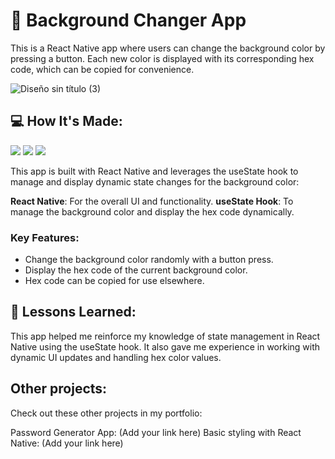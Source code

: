 # 🎨  Background Changer App

This is a React Native app where users can change the background color by pressing a button. Each new color is displayed with its corresponding hex code, which can be copied for convenience.

![Diseño sin título (3)](https://github.com/user-attachments/assets/b30c4541-2e9e-45cb-8de5-56a97d760faf)

## 💻   How It's Made:

<img src="https://img.shields.io/badge/JavaScript-323330?style=for-the-badge&logo=javascript&logoColor=F7DF1E"> <img src="https://img.shields.io/badge/TypeScript-007ACC?style=for-the-badge&logo=typescript&logoColor=white"> <img src="https://img.shields.io/badge/React_Native-20232A?style=for-the-badge&logo=react&logoColor=61DAFB" />

This app is built with React Native and leverages the useState hook to manage and display dynamic state changes for the background color:

**React Native**: For the overall UI and functionality.
**useState Hook**: To manage the background color and display the hex code dynamically.

### Key Features:

- Change the background color randomly with a button press.
- Display the hex code of the current background color.
- Hex code can be copied for use elsewhere.

## 🧠  Lessons Learned:

This app helped me reinforce my knowledge of state management in React Native using the useState hook. It also gave me experience in working with dynamic UI updates and handling hex color values.

## Other projects: 

Check out these other projects in my portfolio:

Password Generator App: (Add your link here)
Basic styling with React Native: (Add your link here)
